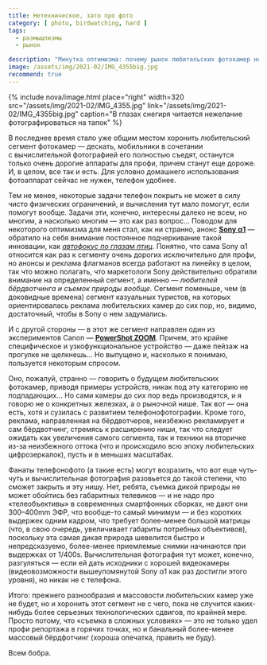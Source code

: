```yaml
---
title: Нетехническое, зато про фото
category: [ photo, birdwatching, hard ]
tags:
  - размышлизмы
  - рынок

description: "Минутка оптимизма: почему рынок любительских фотокамер не умрет."
image: /assets/img/2021-02/IMG_4355big.jpg
recommend: true
---
```

{% include nova/image.html place="right" width=320 src="/assets/img/2021-02/IMG_4355.jpg" link="/assets/img/2021-02/IMG_4355big.jpg"
  caption="В глазах снегиря читается нежелание фотографироваться на тапок" %}

В последнее время стало уже общим местом хоронить любительский сегмент фотокамер — дескать,
мобильники в сочетании с вычислительной фотографией его полностью съедят, останутся только
очень дорогие аппараты для профи, причем станут еще дороже. И, в целом, все так и есть.
Для условно домашнего использования фотоаппарат сейчас не нужен, телефон удобнее.

Тем не менее, некоторые задачи телефон покрыть не может в силу чисто физических ограничений,
и вычисления тут мало помогут, если помогут вообще. Задачи эти, конечно, интересны далеко
не всем, но многим, а насколько многим — это как раз вопрос... <!--more--> Поводом для некоторого оптимизма
для меня стал, как ни странно, анонс **[Sony α1][ref-a1]** — обратило на себя внимание постоянное
подчеркивание такой инновации, как *[автофокус по глазам птиц][ref-a1-af]*. Понятно, что сама
Sony α1 относится как раз к сегменту очень дорогих исключительно для профи, но анонсы и реклама
флагманов всегда работают на линейку в целом, так что можно полагать, что маркетологи Sony
действительно обратили внимание на оп&shy;ре&shy;де&shy;лен&shy;ный сегмент, а именно — *любителей бёрдвотчинга
и съемок природы вообще*. Сегмент поменьше, чем (в доковидные времена) сегмент казуальных туристов,
на которых ориентировалась реклама любительских камер до сих пор, но, видимо, достаточный, чтобы
в Sony о нем задумались.

И с другой стороны — в этот же сегмент направлен один из экспериментов Canon — **[PowerShot ZOOM][ref-pz]**.
Причем, это крайне специфическое и узкофункциональное устройство — даже пейзаж на прогулке
не щелкнешь... Но выпущено и, насколько я понимаю, пользуется некоторым спросом.

Оно, пожалуй, странно — говорить о будущем любительских фотокамер, приводя примеры устройств,
никак под эту категорию не подпадающих... Но сами камеры до сих пор ведь производятся, и я говорю
не о конкретных железках, а о рыночной нише. Так вот — она есть, хотя и сузилась с развитием
телефонофотографии. Кроме того, реклама, направленная на бёрдвотчеров, неизбежно рекламирует
и сам бёрдвотчинг, стремясь к расширению ниши, так что следует ожидать как увеличения самого
сегмента, так и техники на вторичке из-за неизбежного оттока (что и происходило всю эпоху
любительских цифрозеркалок), пусть и в меньших масштабах.

Фанаты телефонофото (а такие есть) могут возразить, что вот еще чуть-чуть и вычислительная
фотография разовьется до такой степени, что сможет закрыть и эту нишу. Нет, ребята, съемка дикой
природы не может обойтись без габаритных телевиков — и не надо про «телеобъективы» в современных
смартфонных сборках, не дают они 300–400mm ЭФР, что вообще-то самый минимум — и без коротких
выдержек одним кадром, что требует более-менее большой матрицы (что, в свою очередь, увеличивает
габариты потребных объективов), поскольку эта самая дикая природа шевелится быстро и непредсказуемо,
более-менее приемлемые снимки начинаются при выдержках от 1/400s. Вычислительная фотография тут
может, конечно, разгуляться — если ей дать исходники с хорошей видеокамеры (видеовозможности
вышеупомянутой Sony α1 как раз достигли этого уровня), но никак не с телефона.

Итого: прежнего разнообразия и массовости любительских камер уже не будет, но и хоронить этот
сегмент не с чего, пока не случится каких-нибудь более серьезных технологических сдвигов,
по крайней мере. Просто потому, что «съемка в сложных условиях» — это не только удел профи репортажа
в горячих точках, но и банальный более-менее массовый бёрдфотчинг (хороша опечатка, править не буду).

Всем бобра.

[ref-a1]: https://www.sony.ru/electronics/interchangeable-lens-cameras/ilce-1 "Sony α1 на официальном сайте"
[ref-a1-af]: https://www.sony.ru/electronics/interchangeable-lens-cameras/ilce-1#AF "Описание автофокуса Sony α1"
[ref-pz]: https://www.canon.ru/cameras/canon-powershot-zoom/ "Canon PowerShot ZOOM на официальном сайте"
